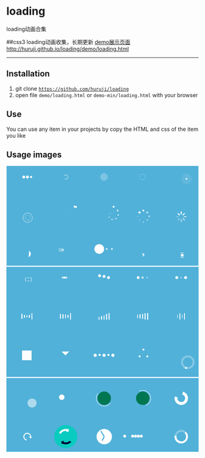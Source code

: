# loading
loading动画合集

##css3 loading动画收集，长期更新
[demo展示页面http://huruji.github.io/loading/demo/loading.html](http://huruji.github.io/loading/demo/loading.html)

*******************************************************

## Installation
1. git clone <code>https://github.com/huruji/loading</code>
2. open file <code>demo/loading.html</code> or <code>demo-min/loading.html</code> with your browser

## Use
You can use any item in your projects by copy the HTML and css of the item you like

## Usage images
![](images/1.png)
![](images/2.png)
![](images/3.png)
